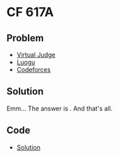 # CF 617A

## Problem

- [Virtual Judge](https://vjudge.net/problem/CodeForces-617A)
- [Luogu](https://www.luogu.com.cn/problem/CF617A)
- [Codeforces](https://codeforces.com/problemset/problem/617/A)

## Solution

Emm... The answer is <data value="o{&lceil;}f{v{n}l{}c{5}}o{&rceil;}"></data>. And that's all.

## Code

- [Solution](CF.617A.0.cpp)
